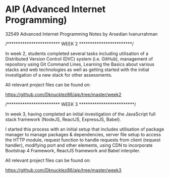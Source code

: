 # AIP (Advanced Internet Programming)
32549 Advanced Internet Programming Notes by Arsedian Ivanurrahman

/************************
    WEEK 2
************************/

In week 2, students completed several tasks including utilisation of a Distributed Version Control (DVC) system (i.e. GitHub), management of repository using Git Command Lines, Learning the Basics about various stacks and web technologies as well as getting started with the initial investigation of a new stack for other assessments.

All relevant project files can be found on:

https://github.com/Dknucklez86/aip/tree/master/week2

/************************
    WEEK 3
*************************/

In week 3, having completed an initial investigation of the JavaScript full stack framework (NodeJS, ReactJS, ExpressJS, Babel). 

I started this process with an initial setup that includes utilisation of package manager to manage packages & dependencies, server file setup to access the HTTP module, request function to handle requests from client (request handler), modifying port and other elements, using CDN to incorporate  Bootstrap 4 Framework, ReactJS framework and Babel interpiler.  

All relevant project files can be found on:

https://github.com/Dknucklez86/aip/tree/master/week3